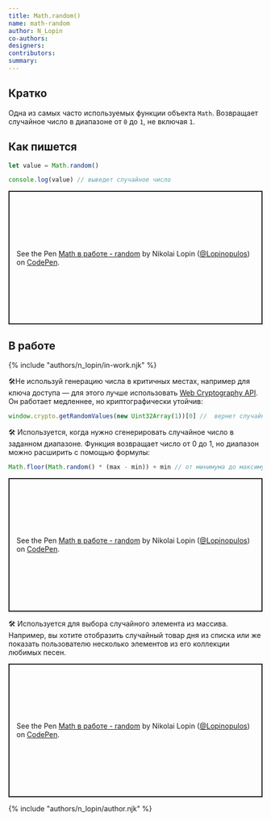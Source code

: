 ```yaml
---
title: Math.random()
name: math-random
author: N_Lopin
co-authors:
designers:
contributors:
summary:
---
```


## Кратко

Одна из самых часто используемых функции объекта `Math`. Возвращает случайное число в диапазоне от `0` до `1`, не включая `1`.

## Как пишется

```jsx
let value = Math.random()

console.log(value) // выведет случайное число
```

<p class="codepen" data-height="265" data-theme-id="light" data-default-tab="js,result" data-user="Lopinopulos" data-slug-hash="agoXBj" style="height: 265px; box-sizing: border-box; display: flex; align-items: center; justify-content: center; border: 2px solid; margin: 1em 0; padding: 1em;" data-pen-title="Math в работе - random">
  <span>See the Pen <a href="https://codepen.io/Lopinopulos/pen/agoXBj">
  Math в работе - random</a> by Nikolai Lopin (<a href="https://codepen.io/Lopinopulos">@Lopinopulos</a>)
  on <a href="https://codepen.io">CodePen</a>.</span>
</p>

## В работе

{% include "authors/n_lopin/in-work.njk" %}

🛠Не используй генерацию числа в критичных местах, например для ключа доступа — для этого лучше использовать [Web Cryptography API](https://www.w3.org/TR/WebCryptoAPI/). Он работает медленнее, но криптографически утойчив:

```jsx
window.crypto.getRandomValues(new Uint32Array(1))[0] //  вернет случайное число от 0 до 2^32
```

🛠 Используется, когда нужно сгенерировать случайное число в заданном диапазоне. Функция возвращает число от 0 до 1, но диапазон можно расширить с помощью формулы:

```jsx
Math.floor(Math.random() * (max - min)) + min // от минимума до максимума, не включая максимум
```

<p class="codepen" data-height="265" data-theme-id="light" data-default-tab="html,result" data-user="Lopinopulos" data-slug-hash="ewOxWV" style="height: 265px; box-sizing: border-box; display: flex; align-items: center; justify-content: center; border: 2px solid; margin: 1em 0; padding: 1em;" data-pen-title="Math в работе - random">
  <span>See the Pen <a href="https://codepen.io/Lopinopulos/pen/ewOxWV">
  Math в работе - random</a> by Nikolai Lopin (<a href="https://codepen.io/Lopinopulos">@Lopinopulos</a>)
  on <a href="https://codepen.io">CodePen</a>.</span>
</p>

🛠 Используется для выбора случайного элемента из массива. Например, вы хотите отобразить случайный товар дня из списка или же показать пользователю несколько элементов из его коллекции любимых песен.

<p class="codepen" data-height="265" data-theme-id="light" data-default-tab="js,result" data-user="Lopinopulos" data-slug-hash="KjPJey" style="height: 265px; box-sizing: border-box; display: flex; align-items: center; justify-content: center; border: 2px solid; margin: 1em 0; padding: 1em;" data-pen-title="Math в работе - random">
  <span>See the Pen <a href="https://codepen.io/Lopinopulos/pen/KjPJey">
  Math в работе - random</a> by Nikolai Lopin (<a href="https://codepen.io/Lopinopulos">@Lopinopulos</a>)
  on <a href="https://codepen.io">CodePen</a>.</span>
</p>
<script async src="https://static.codepen.io/assets/embed/ei.js"></script>

{% include "authors/n_lopin/author.njk" %}
